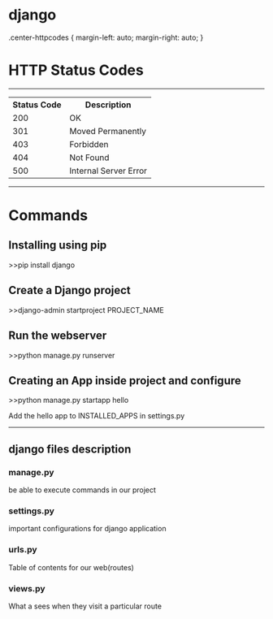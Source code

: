 # django

.center-httpcodes {
    margin-left: auto;
    margin-right: auto;
}

<h1>HTTP Status Codes</h1>
<hr>
    <table class="center-httpcodes">
        <tr>
            <th>Status Code</th>
            <th>Description</th>
        </tr>
        <tr><td>200</td><td>OK</td></tr>
        <tr><td>301</td><td>Moved Permanently</td></tr>
        <tr><td>403</td><td>Forbidden</td></tr>
        <tr><td>404</td><td>Not Found</td></tr>
        <tr><td>500</td><td>Internal Server Error</td></tr>
    </table>
<hr>

<h1>Commands</h1>
    <h2>Installing using pip</h2>
        <p>>>pip install django</p>
    <h2>Create a Django project </h2>
        <p>>>django-admin startproject PROJECT_NAME</p>
    <h2>Run the webserver</h2>
        <p>>>python manage.py runserver</p>
    <h2>Creating an App inside project and configure</h2>
        <p>>>python manage.py startapp hello</p>
        <p>Add the hello app to INSTALLED_APPS in settings.py</p>
<hr>
<h2>django files description</h2>
    <h3>manage.py</h3>
        <p>be able to execute commands in our project</p>
    <h3>settings.py</h3>
        <p>important configurations for django application</p>
    <h3>urls.py</h3>
        <p>Table of contents for our web(routes)</p>
    <h3>views.py</h3>
        <p>What a sees when they visit a particular route</p>
    